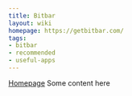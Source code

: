 ```yaml
---
title: Bitbar
layout: wiki
homepage: https://getbitbar.com/
tags:
- bitbar
- recommended
- useful-apps
---
```


[Homepage](https://getbitbar.com/)
Some content here
